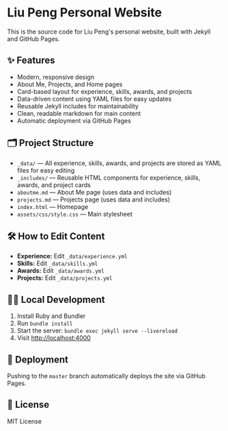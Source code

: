 # Liu Peng Personal Website

This is the source code for Liu Peng's personal website, built with Jekyll and GitHub Pages.

## ✨ Features
- Modern, responsive design
- About Me, Projects, and Home pages
- Card-based layout for experience, skills, awards, and projects
- Data-driven content using YAML files for easy updates
- Reusable Jekyll includes for maintainability
- Clean, readable markdown for main content
- Automatic deployment via GitHub Pages

## 🗂️ Project Structure

- `_data/` — All experience, skills, awards, and projects are stored as YAML files for easy editing
- `_includes/` — Reusable HTML components for experience, skills, awards, and project cards
- `aboutme.md` — About Me page (uses data and includes)
- `projects.md` — Projects page (uses data and includes)
- `index.html` — Homepage
- `assets/css/style.css` — Main stylesheet

## 🛠️ How to Edit Content
- **Experience:** Edit `_data/experience.yml`
- **Skills:** Edit `_data/skills.yml`
- **Awards:** Edit `_data/awards.yml`
- **Projects:** Edit `_data/projects.yml`

## 🧑‍💻 Local Development
1. Install Ruby and Bundler
2. Run `bundle install`
3. Start the server: `bundle exec jekyll serve --livereload`
4. Visit [http://localhost:4000](http://localhost:4000)

## 🚀 Deployment
Pushing to the `master` branch automatically deploys the site via GitHub Pages.

## 📝 License
MIT License

